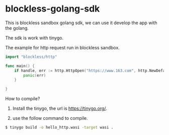 # blockless-golang-sdk

This is blockless sandbox golang sdk, we can use it develop the app with the golang. 

The sdk is work with tinygo.

The example for http request run in blockless sandbox.

```go
import "blockless/http"

func main() {
    if handle, err := http.HttpOpen("https://www.163.com", http.NewDefaultHttpOptions()); err != nil {
        panic(err)
    }

}
```

How to compile?

1. Install the tinygo, the url is https://tinygo.org/.

2. use the follow command to compile.

```bash
$ tinygo build -o hello_http.wasi -target wasi .
```